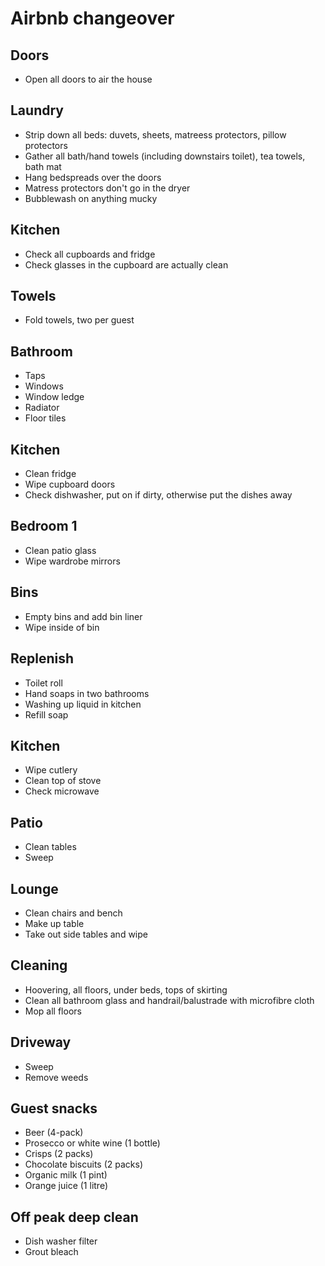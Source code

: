 # Airbnb changeover

## Doors
- Open all doors to air the house

## Laundry
- Strip down all beds: duvets, sheets, matreess protectors, pillow protectors
- Gather all bath/hand towels (including downstairs toilet), tea towels, bath mat
- Hang bedspreads over the doors
- Matress protectors don't go in the dryer
- Bubblewash on anything mucky

## Kitchen
- Check all cupboards and fridge
- Check glasses in the cupboard are actually clean

## Towels
- Fold towels, two per guest

## Bathroom
- Taps
- Windows
- Window ledge
- Radiator
- Floor tiles

## Kitchen
- Clean fridge
- Wipe cupboard doors
- Check dishwasher, put on if dirty, otherwise put the dishes away

## Bedroom 1
- Clean patio glass
- Wipe wardrobe mirrors

## Bins
- Empty bins and add bin liner
- Wipe inside of bin

## Replenish
- Toilet roll
- Hand soaps in two bathrooms
- Washing up liquid in kitchen
- Refill soap

## Kitchen
- Wipe cutlery
- Clean top of stove
- Check microwave

## Patio
- Clean tables
- Sweep

## Lounge
- Clean chairs and bench
- Make up table
- Take out side tables and wipe

## Cleaning
- Hoovering, all floors, under beds, tops of skirting
- Clean all bathroom glass and handrail/balustrade with microfibre cloth
- Mop all floors

## Driveway
- Sweep
- Remove weeds

## Guest snacks
- Beer (4-pack)
- Prosecco or white wine (1 bottle)
- Crisps (2 packs)
- Chocolate biscuits (2 packs)
- Organic milk (1 pint)
- Orange juice (1 litre)

## Off peak deep clean
- Dish washer filter
- Grout bleach
